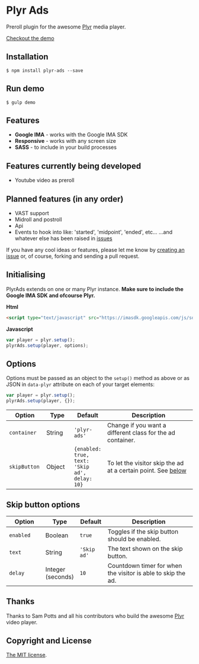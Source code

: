 # Plyr Ads
Preroll plugin for the awesome [Plyr](https://plyr.io) media player.

[Checkout the demo](https://ferdiemmen.github.io/plyr-ads/)

## Installation
    $ npm install plyr-ads --save

## Run demo
    $ gulp demo

## Features
- **Google IMA** - works with the Google IMA SDK
- **Responsive** - works with any screen size
- **SASS** - to include in your build processes

## Features currently being developed
- Youtube video as preroll

## Planned features (in any order)
- VAST support
- Midroll and postroll
- Api
- Events to hook into like: 'started', 'midpoint', 'ended', etc...
...and whatever else has been raised in [issues](https://github.com/ferdiemmen/plyr-ads/issues)

If you have any cool ideas or features, please let me know by [creating an issue](https://github.com/ferdiemmen/plyr-ads/issues/new) or, of course, forking and sending a pull request.

## Initialising

PlyrAds extends on one or many Plyr instance. **Make sure to include the Google IMA SDK and ofcourse Plyr.**

**Html**
```html
<script type="text/javascript" src="https://imasdk.googleapis.com/js/sdkloader/ima3.js"></script>
```

**Javascript**
```javascript
var player = plyr.setup();
plyrAds.setup(player, options);
```

## Options
Options must be passed as an object to the `setup()` method as above or as JSON in `data-plyr` attribute on each of your target elements:

```javascript
var player = plyr.setup();
plyrAds.setup(player, {});
```

<table class="table" width="100%">
  <thead>
    <tr>
      <th width="20%">Option</th>
      <th width="15%">Type</th>
      <th width="15%">Default</th>
      <th width="50%">Description</th>
    </tr>
  </thead>
  <tbody>
    <tr>
      <td><code>container</code></td>
      <td>String</td>
      <td><code>'plyr-ads'</code></td>
      <td>Change if you want a different class for the ad container.</td>
    </tr>
    <tr>
      <td><code>skipButton</code></td>
      <td>Object</td>
      <td><code>{enabled: true, text: 'Skip ad', delay: 10}</code></td>
      <td>To let the visitor skip the ad at a certain point. See <a href="#skipbutton-options">below</a></td>
    </tr>
  </tbody>
</table>  

## Skip button options

<table class="table" width="100%" id="skipbutton-options">
  <thead>
    <tr>
      <th width="20%">Option</th>
      <th width="15%">Type</th>
      <th width="15%">Default</th>
      <th width="50%">Description</th>
    </tr>
  </thead>
    <tbody>
    <tr>
      <td><code>enabled</code></td>
      <td>Boolean</td>
      <td><code>true</code></td>
      <td>Toggles if the skip button should be enabled.</td>
    </tr>
    <tr>
      <td><code>text</code></td>
      <td>String</td>
      <td><code>'Skip ad'</code></td>
      <td>The text shown on the skip button.</td>
    </tr>
    <tr>
      <td><code>delay</code></td>
      <td>Integer (seconds)</td>
      <td><code>10</code></td>
      <td>Countdown timer for when the visitor is able to skip the ad.</td>
    </tr>
  </tbody>
</table>

## Thanks
Thanks to Sam Potts and all his contributors who build the awesome [Plyr](https://plyr.io/) video player.

## Copyright and License
[The MIT license](license.md).

